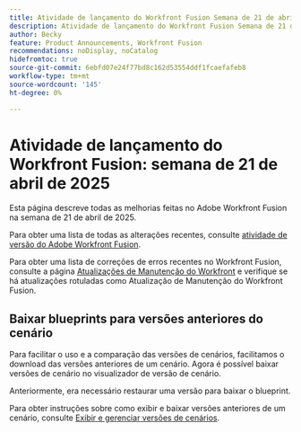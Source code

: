 ```yaml
---
title: Atividade de lançamento do Workfront Fusion Semana de 21 de abril de 2025
description: Atividade de lançamento do Workfront Fusion Semana de 21 de abril de 2025
author: Becky
feature: Product Announcements, Workfront Fusion
recommendations: noDisplay, noCatalog
hidefromtoc: true
source-git-commit: 6ebfd07e24f77bd8c162d53554ddf1fcaefafeb8
workflow-type: tm+mt
source-wordcount: '145'
ht-degree: 0%

---
```


# Atividade de lançamento do Workfront Fusion: semana de 21 de abril de 2025

Esta página descreve todas as melhorias feitas no Adobe Workfront Fusion na semana de 21 de abril de 2025.

Para obter uma lista de todas as alterações recentes, consulte [atividade de versão do Adobe Workfront Fusion](/help/workfront-fusion/fusion-product-releases/fusion-release-activity.md).

Para obter uma lista de correções de erros recentes no Workfront Fusion, consulte a página [Atualizações de Manutenção do Workfront](https://experienceleague.adobe.com/pt-br/docs/workfront-known-issues/releases/current-updates) e verifique se há atualizações rotuladas como Atualização de Manutenção do Workfront Fusion.

## Baixar blueprints para versões anteriores do cenário

Para facilitar o uso e a comparação das versões de cenários, facilitamos o download das versões anteriores de um cenário. Agora é possível baixar versões de cenário no visualizador de versão de cenário.

Anteriormente, era necessário restaurar uma versão para baixar o blueprint.

Para obter instruções sobre como exibir e baixar versões anteriores de um cenário, consulte [Exibir e gerenciar versões de cenários](/help/workfront-fusion/manage-scenarios/restore-a-scenario-version.md).












